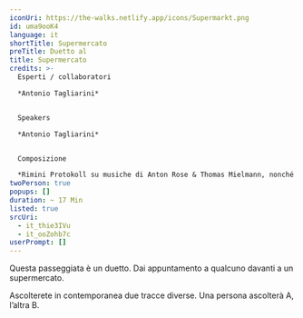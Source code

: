 ```yaml
---
iconUri: https://the-walks.netlify.app/icons/Supermarkt.png
id: uma9ooK4
language: it
shortTitle: Supermercato
preTitle: Duetto al
title: Supermercato
credits: >-
  Esperti / collaboratori

  *Antonio Tagliarini*


  Speakers

  *Antonio Tagliarini* 


  Composizione

  *Rimini Protokoll su musiche di Anton Rose & Thomas Mielmann, nonché dal film "Four rebounds to death" di Laurids Köhne & Tibor Köhne, composta da Linus Rogsch, prodotta da Laurids Köhne & Tibor Köhne*
twoPerson: true
popups: []
duration: ~ 17 Min
listed: true
srcUri:
  - it_thie3IVu
  - it_ooZohb7c
userPrompt: []
---
```

Questa passeggiata è un duetto. Dai appuntamento a qualcuno davanti a un supermercato. 

Ascolterete in contemporanea due tracce diverse. Una persona ascolterà A, l’altra B.